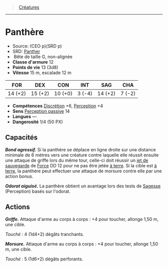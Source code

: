﻿> [Créatures](hd_monsters.md)

---

# Panthère

- Source: (CEO p)(SRD p)
- SRD: [Panther](srd_monsters_panther.md)
-  Bête de taille G, non-alignée
- **Classe d'armure** 12
- **Points de vie** 13 (3d8)
- **Vitesse** 15 m, escalade 12 m

|FOR|DEX|CON|INT|SAG|CHA|
|---|---|---|---|---|---|
|14 (+2)|15 (+2)|10 (+0)| 3 (-4)|14 (+2)| 7 (-2)|

- **Compétences** [Discrétion](hd_abilities_dexterity_discretion.md) +6, [Perception](hd_abilities_wisdom_perception.md) +4
- **Sens** [Perception passive](hd_abilities_dexterity_perception_passive.md) 14
- **Langues** —
- **Dangerosité** 1/4 (50 PX)

## Capacités

**_Bond agressif._** Si la panthère se déplace en ligne droite sur une distance minimale de 6 mètres vers une créature contre laquelle elle réussit ensuite une attaque de griffe lors du même tour, celle-ci doit réussir un [jet de sauvegarde](hd_abilities_jets_de_sauvegarde.md) de [Force](hd_abilities_strength.md) DD 12 pour ne pas être jetée [à terre](hd_conditions_a_terre.md). Si la cible est [à terre](hd_conditions_a_terre.md), la panthère peut effectuer une attaque de morsure contre elle par une action bonus.

**_Odorat aiguisé._** La panthère obtient un avantage lors des tests de [Sagesse](hd_abilities_wisdom.md) (Perception) basés sur l'odorat.

## Actions

**_Griffe._** Attaque d'arme au corps à corps : +4 pour toucher, allonge 1,50 m, une cible.

_Touché :_ 4 (1d4+2) dégâts tranchants.

**_Morsure._** Attaque d'arme au corps à corps : +4 pour toucher, allonge 1,50 m, une cible.

_Touché :_ 5 (1d6+2) dégâts perforants.

